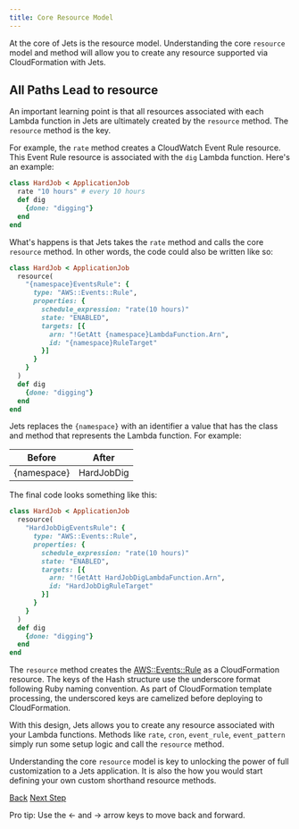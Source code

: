 ```yaml
---
title: Core Resource Model
---
```


At the core of Jets is the resource model. Understanding the core `resource` model and method will allow you to create any resource supported via CloudFormation with Jets.

## All Paths Lead to resource

An important learning point is that all resources associated with each Lambda function in Jets are ultimately created by the `resource` method. The `resource` method is the key.

For example, the `rate` method creates a CloudWatch Event Rule resource. This Event Rule resource is associated with the `dig` Lambda function. Here's an example:

```ruby
class HardJob < ApplicationJob
  rate "10 hours" # every 10 hours
  def dig
    {done: "digging"}
  end
end
```

What's happens is that Jets takes the `rate` method and calls the core `resource` method.  In other words, the code could also be written like so:

```ruby
class HardJob < ApplicationJob
  resource(
    "{namespace}EventsRule": {
      type: "AWS::Events::Rule",
      properties: {
        schedule_expression: "rate(10 hours)"
        state: "ENABLED",
        targets: [{
          arn: "!GetAtt {namespace}LambdaFunction.Arn",
          id: "{namespace}RuleTarget"
        }]
      }
    }
  )
  def dig
    {done: "digging"}
  end
end
```

Jets replaces the `{namespace}` with an identifier a value that has the class and method that represents the Lambda function. For example:

Before | After
--- | ---
{namespace} | HardJobDig

The final code looks something like this:

```ruby
class HardJob < ApplicationJob
  resource(
    "HardJobDigEventsRule": {
      type: "AWS::Events::Rule",
      properties: {
        schedule_expression: "rate(10 hours)"
        state: "ENABLED",
        targets: [{
          arn: "!GetAtt HardJobDigLambdaFunction.Arn",
          id: "HardJobDigRuleTarget"
        }]
      }
    }
  )
  def dig
    {done: "digging"}
  end
end
```

The `resource` method creates the [AWS::Events::Rule](https://docs.aws.amazon.com/AWSCloudFormation/latest/UserGuide/aws-resource-events-rule.html) as a CloudFormation resource. The keys of the Hash structure use the underscore format following Ruby naming convention. As part of CloudFormation template processing, the underscored keys are camelized before deploying to CloudFormation.

With this design, Jets allows you to create any resource associated with your Lambda functions. Methods like `rate`, `cron`, `event_rule`, `event_pattern` simply run some setup logic and call the `resource` method.

Understanding the core `resource` model is key to unlocking the power of full customization to a Jets application. It is also the how you would start defining your own custom shorthand resource methods.

<a id="prev" class="btn btn-basic" href="{% link _docs/faster-development.md %}">Back</a>
<a id="next" class="btn btn-primary" href="{% link _docs/shared-resources.md %}">Next Step</a>
<p class="keyboard-tip">Pro tip: Use the <- and -> arrow keys to move back and forward.</p>
